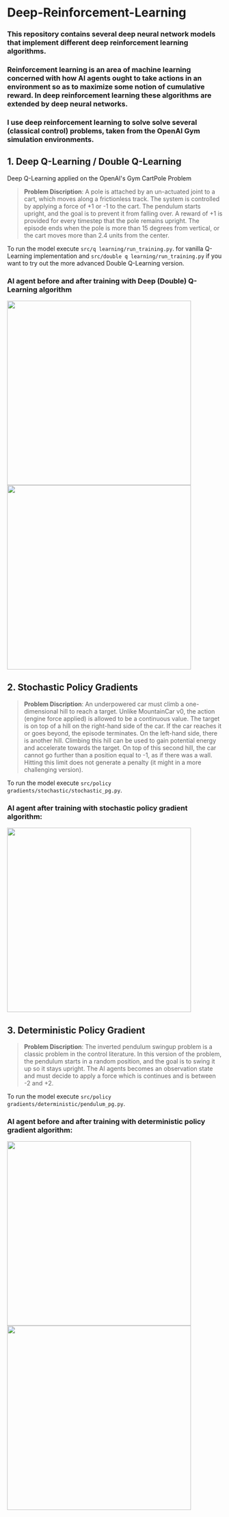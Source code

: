 # Deep-Reinforcement-Learning

### This repository contains several deep neural network models that implement different deep reinforcement learning algorithms. 

### Reinforcement learning is an area of machine learning concerned with how AI agents ought to take actions in an environment so as to maximize some notion of cumulative reward. In deep reinforcement learning these algorithms are extended by deep neural networks. 

### I use deep reinforcement learning to solve solve several (classical control) problems, taken from the OpenAI Gym simulation environments. 

## 1. Deep Q-Learning / Double Q-Learning

Deep Q-Learning applied on the OpenAI's Gym CartPole Problem


> **Problem Discription**: A pole is attached by an un-actuated joint to a cart, which moves along a frictionless track. The system is controlled by applying a force of +1 or -1 to the cart. The pendulum starts upright, and the goal is to prevent it from falling over. A reward of +1 is provided for every timestep that the pole remains upright. The episode ends when the pole is more than 15 degrees from vertical, or the cart moves more than 2.4 units from the center.

To run the model execute `src/q learning/run_training.py`. for vanilla Q-Learning implementation and `src/double q learning/run_training.py` if you want to try out the more advanced Double Q-Learning version.


### AI agent before and after training with Deep (Double) Q-Learning algorithm


<p float="left">
  <img src="https://github.com/artem-oppermann/Deep-Reinforcement-Learning/blob/master/gif%20samples/cartpole_before.gif" width="430">
  <img src="https://github.com/artem-oppermann/Deep-Reinforcement-Learning/blob/master/gif%20samples/cartpole_after4.gif" width="430">
</p>


## 2. Stochastic Policy Gradients


> **Problem Discription**: An underpowered car must climb a one-dimensional hill to reach a target. Unlike MountainCar v0, the action (engine force applied) is allowed to be a continuous value. The target is on top of a hill on the right-hand side of the car. If the car reaches it or goes beyond, the episode terminates. On the left-hand side, there is another hill. Climbing this hill can be used to gain potential energy and accelerate towards the target. On top of this second hill, the car cannot go further than a position equal to -1, as if there was a wall. Hitting this limit does not generate a penalty (it might in a more challenging version).

To run the model execute `src/policy gradients/stochastic/stochastic_pg.py`.
### AI agent after training with stochastic policy gradient algorithm:

<img src="https://github.com/artem-oppermann/Deep-Reinforcement-Learning/blob/master/gif%20samples/mountain_car_14.gif" width="430">


## 3. Deterministic Policy Gradient


> **Problem Discription**: The inverted pendulum swingup problem is a classic problem in the control literature. In this version of the problem, the pendulum starts in a random position, and the goal is to swing it up so it stays upright. The AI agents becomes an observation state and must decide to apply a force which is continues and is between -2 and +2.

To run the model execute `src/policy gradients/deterministic/pendulum_pg.py`. 


### AI agent before and after training with deterministic policy gradient algorithm:


<p float="left">
  <img src="https://github.com/artem-oppermann/Deep-Reinforcement-Learning/blob/master/gif%20samples/pendulum_before.gif" width="430">
  <img src="https://github.com/artem-oppermann/Deep-Reinforcement-Learning/blob/master/gif%20samples/pendulum_after.gif" width="430">
</p>






